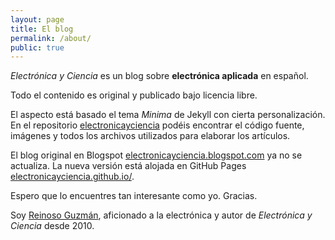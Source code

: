 ```yaml
---
layout: page
title: El blog
permalink: /about/
public: true
---
```


*Electrónica y Ciencia* es un blog sobre **electrónica aplicada** en español.

Todo el contenido es original y publicado bajo licencia libre.

El aspecto está basado el tema *Minima* de Jekyll con cierta personalización. En el repositorio [electronicayciencia](https://github.com/electronicayciencia/electronicayciencia.github.io) podéis encontrar el código fuente, imágenes y todos los archivos utilizados para elaborar los artículos.

El blog original en Blogspot [electronicayciencia.blogspot.com](http://electronicayciencia.blogspot.com) ya no se actualiza. La nueva versión está alojada en GitHub Pages [electronicayciencia.github.io/](https://electronicayciencia.github.io/).

Espero que lo encuentres tan interesante como yo. Gracias.

Soy [Reinoso Guzmán](https://www.linkedin.com/in/reinosoguzman/), aficionado a la electrónica y autor de *Electrónica y Ciencia* desde 2010.


